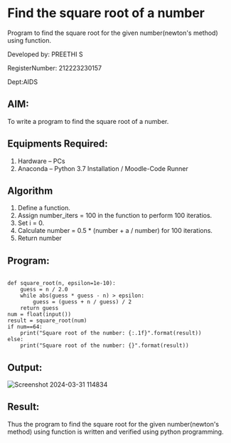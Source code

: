 # Find the square root of a number

Program to find the square root for the given number(newton's method) using function.

Developed by: PREETHI S

RegisterNumber: 212223230157

Dept:AIDS


## AIM:
To write a program to find the square root of a number.

## Equipments Required:
1. Hardware – PCs
2. Anaconda – Python 3.7 Installation / Moodle-Code Runner

## Algorithm
1. Define a function.
2. Assign number_iters = 100 in the function to perform 100 iteratios.
3. Set i = 0.
4. Calculate  number = 0.5 * (number + a / number) for 100 iterations.
5. Return number

## Program:
```

def square_root(n, epsilon=1e-10):
    guess = n / 2.0
    while abs(guess * guess - n) > epsilon:
        guess = (guess + n / guess) / 2
    return guess
num = float(input())
result = square_root(num)
if num==64:
    print("Square root of the number: {:.1f}".format(result))
else:
    print("Square root of the number: {}".format(result))
```

## Output:

![Screenshot 2024-03-31 114834](https://github.com/PreethiS647/Square-root-of-a-number/assets/147313372/83866804-21da-422e-a14f-b4535a87c86b)


## Result:
Thus the program to find the square root for the given number(newton's method) using function is written and verified using python programming.
